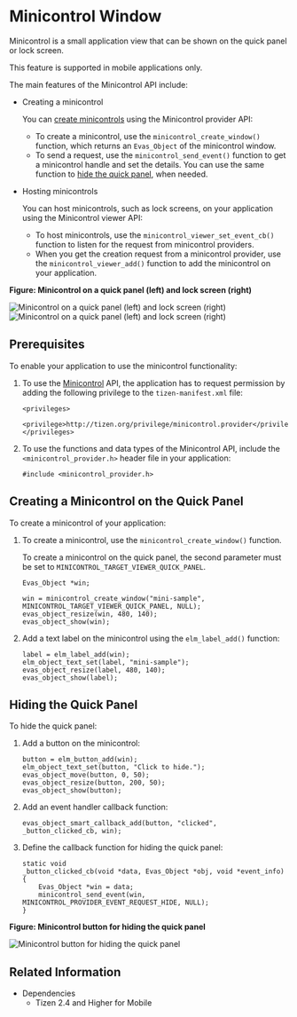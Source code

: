 # Minicontrol Window


Minicontrol is a small application view that can be shown on the quick panel or lock screen.

This feature is supported in mobile applications only.

The main features of the Minicontrol API include:

- Creating a minicontrol

  You can [create minicontrols](#create) using the Minicontrol provider API:

  - To create a minicontrol, use the `minicontrol_create_window()` function, which returns an `Evas_Object` of the minicontrol window.
  - To send a request, use the `minicontrol_send_event()` function to get a minicontrol handle and set the details. You can use the same function to [hide the quick panel](#hide), when needed.

- Hosting minicontrols

  You can host minicontrols, such as lock screens, on your application using the Minicontrol viewer API:

  - To host minicontrols, use the `minicontrol_viewer_set_event_cb()` function to listen for the request from minicontrol providers.
  - When you get the creation request from a minicontrol provider, use the `minicontrol_viewer_add()` function to add the minicontrol on your application.

**Figure: Minicontrol on a quick panel (left) and lock screen (right)**

![Minicontrol on a quick panel (left) and lock screen (right)](./media/minicontrol-on-quickpanel.png) ![Minicontrol on a quick panel (left) and lock screen (right)](./media/minicontrol-on-lockscreen.png)

## Prerequisites

To enable your application to use the minicontrol functionality:

1. To use the [Minicontrol](../../api/mobile/latest/group__MINICONTROL__LIBRARY.html) API, the application has to request permission by adding the following privilege to the `tizen-manifest.xml` file:

    ```
    <privileges>
       <privilege>http://tizen.org/privilege/minicontrol.provider</privilege>
    </privileges>
    ```

2. To use the functions and data types of the Minicontrol API, include the `<minicontrol_provider.h>` header file in your application:

   ```
   #include <minicontrol_provider.h>
   ```
<a name="create"></a>
## Creating a Minicontrol on the Quick Panel

To create a minicontrol of your application:

1. To create a minicontrol, use the `minicontrol_create_window()` function.

   To create a minicontrol on the quick panel, the second parameter must be set to `MINICONTROL_TARGET_VIEWER_QUICK_PANEL`.

   ```
   Evas_Object *win;

   win = minicontrol_create_window("mini-sample", MINICONTROL_TARGET_VIEWER_QUICK_PANEL, NULL);
   evas_object_resize(win, 480, 140);
   evas_object_show(win);
   ```

2. Add a text label on the minicontrol using the `elm_label_add()` function:

    ```
    label = elm_label_add(win);
    elm_object_text_set(label, "mini-sample");
    evas_object_resize(label, 480, 140);
    evas_object_show(label);
    ```

<a name="hide"></a>
## Hiding the Quick Panel

To hide the quick panel:

1. Add a button on the minicontrol:

   ```
   button = elm_button_add(win);
   elm_object_text_set(button, "Click to hide.");
   evas_object_move(button, 0, 50);
   evas_object_resize(button, 200, 50);
   evas_object_show(button);
   ```

2. Add an event handler callback function:

   ```
   evas_object_smart_callback_add(button, "clicked", _button_clicked_cb, win);
   ```

3. Define the callback function for hiding the quick panel:

   ```
   static void
   _button_clicked_cb(void *data, Evas_Object *obj, void *event_info)
   {
       Evas_Object *win = data;
       minicontrol_send_event(win, MINICONTROL_PROVIDER_EVENT_REQUEST_HIDE, NULL);
   }
   ```

**Figure: Minicontrol button for hiding the quick panel**

![Minicontrol button for hiding the quick panel](./media/minicontrol.png)

## Related Information
- Dependencies
  - Tizen 2.4 and Higher for Mobile
